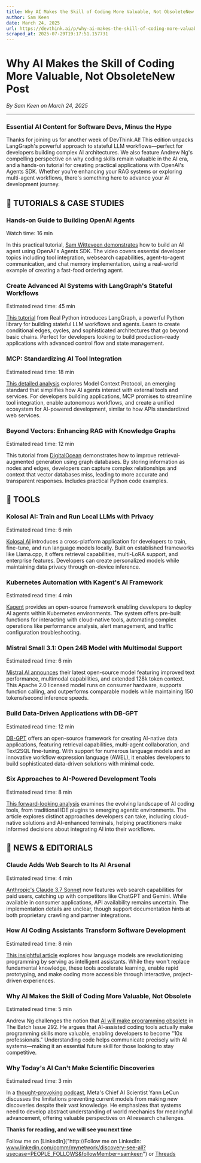 ```yaml
---
title: Why AI Makes the Skill of Coding More Valuable, Not ObsoleteNew Post
author: Sam Keen
date: March 24, 2025
url: https://devthink.ai/p/why-ai-makes-the-skill-of-coding-more-valuable-not-obsoletenew-post
scraped_at: 2025-07-29T19:17:51.157731
---
```


# Why AI Makes the Skill of Coding More Valuable, Not ObsoleteNew Post

*By Sam Keen on March 24, 2025*

---

### **Essential AI Content for Software Devs,** **Minus the Hype**

Thanks for joining us for another week of DevThink.AI! This edition unpacks LangGraph's powerful approach to stateful LLM workflows—perfect for developers building complex AI architectures. We also feature Andrew Ng's compelling perspective on why coding skills remain valuable in the AI era, and a hands-on tutorial for creating practical applications with OpenAI's Agents SDK. Whether you're enhancing your RAG systems or exploring multi-agent workflows, there's something here to advance your AI development journey.



## 📖 **TUTORIALS & CASE STUDIES**

### **Hands-on Guide to Building OpenAI Agents**

Watch time: 16 min



In this practical tutorial, [Sam Witteveen demonstrates]("https://youtu.be/0Z7u6DTDZ8o?si=6an-hik1Px6gsPLK&utm_source=devthink.ai&utm_medium=referral&utm_campaign=why-ai-makes-the-skill-of-coding-more-valuable-not-obsoletenew-post") how to build an AI agent using OpenAI's Agents SDK. The video covers essential developer topics including tool integration, websearch capabilities, agent-to-agent communication, and chat memory implementation, using a real-world example of creating a fast-food ordering agent.

### **Create Advanced AI Systems with LangGraph's Stateful Workflows**

Estimated read time: 45 min



[This tutorial]("https://realpython.com/langgraph-python/") from Real Python introduces LangGraph, a powerful Python library for building stateful LLM workflows and agents. Learn to create conditional edges, cycles, and sophisticated architectures that go beyond basic chains. Perfect for developers looking to build production-ready applications with advanced control flow and state management.

### **MCP: Standardizing AI Tool Integration**

Estimated read time: 18 min



[This detailed analysis]("https://a16z.com/a-deep-dive-into-mcp-and-the-future-of-ai-tooling/") explores Model Context Protocol, an emerging standard that simplifies how AI agents interact with external tools and services. For developers building applications, MCP promises to streamline tool integration, enable autonomous workflows, and create a unified ecosystem for AI-powered development, similar to how APIs standardized web services.

### **Beyond Vectors: Enhancing RAG with Knowledge Graphs**

Estimated read time: 12 min



This tutorial from [DigitalOcean]("https://www.digitalocean.com/community/tutorials/beyond-vectors-knowledge-graphs-and-rag") demonstrates how to improve retrieval-augmented generation using graph databases. By storing information as nodes and edges, developers can capture complex relationships and context that vector databases miss, leading to more accurate and transparent responses. Includes practical Python code examples.

##

## 🧰 **TOOLS**

### **Kolosal AI: Train and Run Local LLMs with Privacy**

Estimated read time: 6 min



[Kolosal AI]("https://kolosal.ai/") introduces a cross-platform application for developers to train, fine-tune, and run language models locally. Built on established frameworks like Llama.cpp, it offers retrieval capabilities, multi-LoRA support, and enterprise features. Developers can create personalized models while maintaining data privacy through on-device inference.

### **Kubernetes Automation with Kagent's AI Framework**

Estimated read time: 4 min



[Kagent]("https://kagent.dev/") provides an open-source framework enabling developers to deploy AI agents within Kubernetes environments. The system offers pre-built functions for interacting with cloud-native tools, automating complex operations like performance analysis, alert management, and traffic configuration troubleshooting.

### **Mistral Small 3.1: Open 24B Model with Multimodal Support**

Estimated read time: 6 min



[Mistral AI announces]("https://mistral.ai/news/mistral-small-3-1") their latest open-source model featuring improved text performance, multimodal capabilities, and extended 128k token context. This Apache 2.0 licensed model runs on consumer hardware, supports function calling, and outperforms comparable models while maintaining 150 tokens/second inference speeds.

### **Build Data-Driven Applications with DB-GPT**

Estimated read time: 12 min



[DB-GPT]("https://github.com/eosphoros-ai/db-gpt") offers an open-source framework for creating AI-native data applications, featuring retrieval capabilities, multi-agent collaboration, and Text2SQL fine-tuning. With support for numerous language models and an innovative workflow expression language (AWEL), it enables developers to build sophisticated data-driven solutions with minimal code.

### **Six Approaches to AI-Powered Development Tools**

Estimated read time: 8 min



[This forward-looking analysis]("https://thenewstack.io/ai-powered-coding-developer-tool-trends-to-monitor-in-2025/") examines the evolving landscape of AI coding tools, from traditional IDE plugins to emerging agentic environments. The article explores distinct approaches developers can take, including cloud-native solutions and AI-enhanced terminals, helping practitioners make informed decisions about integrating AI into their workflows.

## 📰 **NEWS & EDITORIALS**

### **Claude Adds Web Search to Its AI Arsenal**

Estimated read time: 4 min

[Anthropic's Claude 3.7 Sonnet]("https://simonwillison.net/2025/Mar/20/claude-can-now-search-the-web/") now features web search capabilities for paid users, catching up with competitors like ChatGPT and Gemini. While available in consumer applications, API availability remains uncertain. The implementation details are unclear, though support documentation hints at both proprietary crawling and partner integrations.

### **How AI Coding Assistants Transform Software Development**

Estimated read time: 8 min

[This insightful article]("https://towardsai.net/p/l/llms-are-just-coding-assistants-but-that-still-changes-everything") explores how language models are revolutionizing programming by serving as intelligent assistants. While they won't replace fundamental knowledge, these tools accelerate learning, enable rapid prototyping, and make coding more accessible through interactive, project-driven experiences.

### **Why AI Makes the Skill of Coding More Valuable, Not Obsolete**

Estimated read time: 5 min

Andrew Ng challenges the notion that [AI will make programming obsolete]("https://www.deeplearning.ai/the-batch/issue-292/") in The Batch Issue 292. He argues that AI-assisted coding tools actually make programming skills more valuable, enabling developers to become "10x professionals." Understanding code helps communicate precisely with AI systems—making it an essential future skill for those looking to stay competitive.

### **Why Today's AI Can't Make Scientific Discoveries**

Estimated read time: 3 min

In a [thought-provoking podcast]("https://podcasts.apple.com/us/podcast/big-technology-podcast/id1522960417?i=1000699824574&utm_source=devthink.ai&utm_medium=referral&utm_campaign=why-ai-makes-the-skill-of-coding-more-valuable-not-obsoletenew-post"), Meta's Chief AI Scientist Yann LeCun discusses the limitations preventing current models from making new discoveries despite their vast knowledge. He emphasizes that systems need to develop abstract understanding of world mechanics for meaningful advancement, offering valuable perspectives on AI research challenges.

**Thanks for reading, and we will see you next time**

Follow me on [LinkedIn]("http://Follow me on LinkedIn: www.linkedin.com/comm/mynetwork/discovery-see-all?usecase=PEOPLE_FOLLOWS&followMember=samkeen") or [Threads](https://www.threads.net/@sam.keen"https://www.threads.net/@sam.keen")
